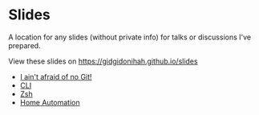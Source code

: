 # Slides

A location for any slides (without private info) for talks or discussions I've
prepared.

View these slides on https://gidgidonihah.github.io/slides

* [I ain't afraid of no Git!](git/)
* [CLI](cli/)
* [Zsh](zsh/)
* [Home Automation](home-automation/)
